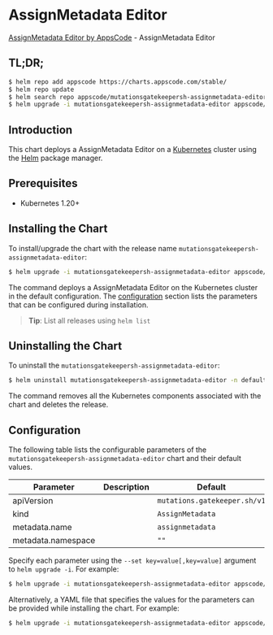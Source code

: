 # AssignMetadata Editor

[AssignMetadata Editor by AppsCode](https://appscode.com) - AssignMetadata Editor

## TL;DR;

```bash
$ helm repo add appscode https://charts.appscode.com/stable/
$ helm repo update
$ helm search repo appscode/mutationsgatekeepersh-assignmetadata-editor --version=v0.19.0
$ helm upgrade -i mutationsgatekeepersh-assignmetadata-editor appscode/mutationsgatekeepersh-assignmetadata-editor -n default --create-namespace --version=v0.19.0
```

## Introduction

This chart deploys a AssignMetadata Editor on a [Kubernetes](http://kubernetes.io) cluster using the [Helm](https://helm.sh) package manager.

## Prerequisites

- Kubernetes 1.20+

## Installing the Chart

To install/upgrade the chart with the release name `mutationsgatekeepersh-assignmetadata-editor`:

```bash
$ helm upgrade -i mutationsgatekeepersh-assignmetadata-editor appscode/mutationsgatekeepersh-assignmetadata-editor -n default --create-namespace --version=v0.19.0
```

The command deploys a AssignMetadata Editor on the Kubernetes cluster in the default configuration. The [configuration](#configuration) section lists the parameters that can be configured during installation.

> **Tip**: List all releases using `helm list`

## Uninstalling the Chart

To uninstall the `mutationsgatekeepersh-assignmetadata-editor`:

```bash
$ helm uninstall mutationsgatekeepersh-assignmetadata-editor -n default
```

The command removes all the Kubernetes components associated with the chart and deletes the release.

## Configuration

The following table lists the configurable parameters of the `mutationsgatekeepersh-assignmetadata-editor` chart and their default values.

|     Parameter      | Description |                 Default                 |
|--------------------|-------------|-----------------------------------------|
| apiVersion         |             | <code>mutations.gatekeeper.sh/v1</code> |
| kind               |             | <code>AssignMetadata</code>             |
| metadata.name      |             | <code>assignmetadata</code>             |
| metadata.namespace |             | <code>""</code>                         |


Specify each parameter using the `--set key=value[,key=value]` argument to `helm upgrade -i`. For example:

```bash
$ helm upgrade -i mutationsgatekeepersh-assignmetadata-editor appscode/mutationsgatekeepersh-assignmetadata-editor -n default --create-namespace --version=v0.19.0 --set apiVersion=mutations.gatekeeper.sh/v1
```

Alternatively, a YAML file that specifies the values for the parameters can be provided while
installing the chart. For example:

```bash
$ helm upgrade -i mutationsgatekeepersh-assignmetadata-editor appscode/mutationsgatekeepersh-assignmetadata-editor -n default --create-namespace --version=v0.19.0 --values values.yaml
```
